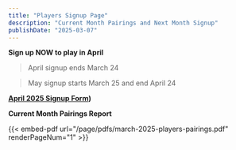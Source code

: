 ```yaml
---
title: "Players Signup Page"
description: "Current Month Pairings and Next Month Signup"
publishDate: "2025-03-07"
---
```

**Sign up NOW to play in April**<br>

> April signup ends March 24 <br>

> May signup starts March 25 and end April 24<br>

**[April 2025 Signup Form](https://forms.gle/LjnqcQuecU7qC6a58))**

**Current Month Pairings Report**

{{< embed-pdf url="/page/pdfs/march-2025-players-pairings.pdf" renderPageNum="1" >}}
